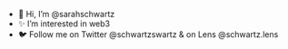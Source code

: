 - 👋 Hi, I’m @sarahschwartz
- ✨ I’m interested in web3
- 🐦 Follow me on Twitter @schwartzswartz & on Lens @schwartz.lens

